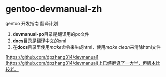 # gentoo-devmanual-zh
gentoo 开发指南 翻译计划

1. **devmanual-po**目录是翻译用的po文件
2. **docs**目录是翻译中文的xml
3. 在**docs**目录里使用*make*命令来生成html，使用*make clean*来清除html文件

[https://github.com/dpzhang314/devmanual](https://github.com/dpzhang314/devmanual)上已经翻译了一大半，但版本比较老。
